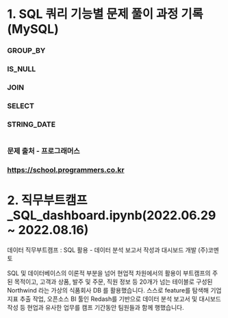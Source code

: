 #
# 1. SQL 쿼리 기능별 문제 풀이 과정 기록(MySQL)
### GROUP_BY
### IS_NULL
### JOIN
### SELECT
### STRING_DATE
#
### 문제 출처 - 프로그래머스
### https://school.programmers.co.kr
#
# 2. 직무부트캠프_SQL_dashboard.ipynb(2022.06.29 ~ 2022.08.16)

데이터 직무부트캠프 : SQL 활용 - 데이터 분석 보고서 작성과 대시보드 개발
(주)코멘토

SQL 및 데이터베이스의 이론적 부분을 넘어 현업적 차원에서의 활용이 부트캠프의 주된 목적이고,
고객과 상품, 발주 및 주문, 직원 정보 등 20개가 넘는 테이블로 구성된 Northwind 라는 가상의 식품회사 DB 를 활용했습니다.
스스로 feature를 탐색해 기업 지표 추출 작업, 오픈소스 BI 툴인 Redash를 기반으로
데이터 분석 보고서 및 대시보드 작성 등 현업과 유사한 업무를 캠프 기간동안 팀원들과 함께 행했습니다.
